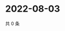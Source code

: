 # 2022-08-03

共 0 条

<!-- BEGIN WEIBO -->
<!-- 最后更新时间 Wed Aug 03 2022 14:19:12 GMT+0800 (China Standard Time) -->

<!-- END WEIBO -->
